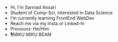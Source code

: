 - Hi, I’m Sarmad Ansari
- Student of Comp-Sci, interested in Data Science 
- I’m currently learning FrontEnd WebDev
- Reach me via my Insta or Linked-In
- Pronouns: He/Him
- 🎙️MIKU MIKU BEAM

<!---
DerAnsari/DerAnsari is a ✨ special ✨ repository because its `README.md` (this file) appears on your GitHub profile.
You can click the Preview link to take a look at your changes.
--->
